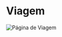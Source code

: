 # Viagem
![Página de Viagem](https://github.com/EduardafbRibeiro/Viagem/assets/144465517/e37d836e-0542-470b-be56-ace0e31100ef)
